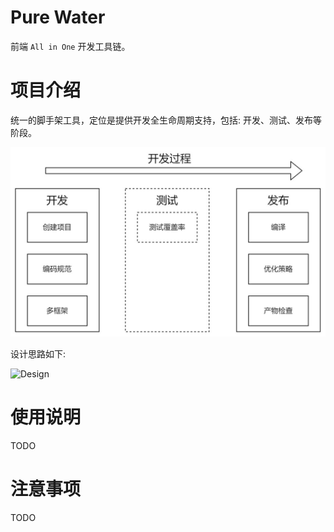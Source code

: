 # Pure Water

前端 `All in One` 开发工具链。

# 项目介绍

统一的脚手架工具，定位是提供开发全生命周期支持，包括: 开发、测试、发布等阶段。

![Life Cycle](./docs/imgs/life-cycle.jpg)

设计思路如下:

![Design]('./docs/imgs/design.jpg)

# 使用说明

TODO

# 注意事项

TODO